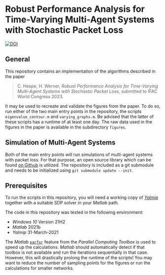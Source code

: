 # Robust Performance Analysis for Time-Varying Multi-Agent Systems with Stochastic Packet Loss

[![DOI](https://zenodo.org/badge/DOI/10.5281/zenodo.7313975.svg)](https://doi.org/10.5281/zenodo.7313975)

## General

This repository contains an implementation of the algorithms described in the paper

> C. Hespe, H. Werner, *Robust Performance Analysis for Time-Varying Multi-Agent Systems with Stochastic Packet Loss*, submitted to IFAC World Congress 2023.

It may be used to recreate and validate the figures from the paper.
To do so, run either of the two main entry points in the repository, the scripts `eigenvalue_contour.m` and `varying_graphs.m`.
Be advised that the latter of these scripts has a runtime of at least one day.
The raw data used in the figures in the paper is available in the subdirectory `figures`.

## Simulation of Multi-Agent Systems

Both of the main entry points will run simulations of multi-agent systems with packet loss.
For that purpose, an open source library which can be found [on Github](https://github.com/TUHH-ICS/MAS-Simulation) is utilized.
The repository is included as a git submodule and needs to be initialized using `git submodule update --init`.

## Prerequisites

To run the scripts in this repository, you will need a working copy of [*Yalmip*](https://yalmip.github.io/) together with a suitable SDP solver in your *Matlab* path.

The code in this repository was tested in the following environment:

* *Windows 10* Version 21H2
* *Matlab* 2021b
* *Yalmip* 31-March-2021

The *Matlab* [`parfor`](https://de.mathworks.com/help/parallel-computing/parfor.html) feature from the *Parallel Computing Toolbox* is used to speed up the calculations.
*Matlab* should automatically detect if that toolbox is not available and run the iterations sequentially in that case.
However, this will drastically prolong the runtime of the scripts!
You may want to reduce the number of sampling points for the figures or run the calculations for smaller networks.
